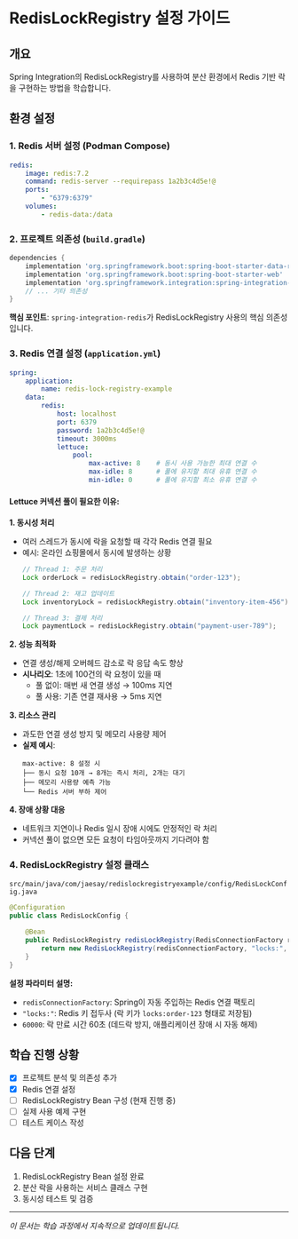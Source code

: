 # RedisLockRegistry 설정 가이드

## 개요
Spring Integration의 RedisLockRegistry를 사용하여 분산 환경에서 Redis 기반 락을 구현하는 방법을 학습합니다.

## 환경 설정

### 1. Redis 서버 설정 (Podman Compose)
```yaml
redis:
    image: redis:7.2
    command: redis-server --requirepass 1a2b3c4d5e!@
    ports:
        - "6379:6379"
    volumes:
        - redis-data:/data
```

### 2. 프로젝트 의존성 (`build.gradle`)
```gradle
dependencies {
    implementation 'org.springframework.boot:spring-boot-starter-data-redis'
    implementation 'org.springframework.boot:spring-boot-starter-web'
    implementation 'org.springframework.integration:spring-integration-redis'  // RedisLockRegistry를 위해 필요
    // ... 기타 의존성
}
```

**핵심 포인트**: `spring-integration-redis`가 RedisLockRegistry 사용의 핵심 의존성입니다.

### 3. Redis 연결 설정 (`application.yml`)
```yaml
spring:
    application:
        name: redis-lock-registry-example
    data:
        redis:
            host: localhost
            port: 6379
            password: 1a2b3c4d5e!@
            timeout: 3000ms
            lettuce:
                pool:
                    max-active: 8    # 동시 사용 가능한 최대 연결 수
                    max-idle: 8      # 풀에 유지할 최대 유휴 연결 수
                    min-idle: 0      # 풀에 유지할 최소 유휴 연결 수
```

#### Lettuce 커넥션 풀이 필요한 이유:

**1. 동시성 처리**
- 여러 스레드가 동시에 락을 요청할 때 각각 Redis 연결 필요
- 예시: 온라인 쇼핑몰에서 동시에 발생하는 상황
  ```java
  // Thread 1: 주문 처리
  Lock orderLock = redisLockRegistry.obtain("order-123");
  
  // Thread 2: 재고 업데이트  
  Lock inventoryLock = redisLockRegistry.obtain("inventory-item-456");
  
  // Thread 3: 결제 처리
  Lock paymentLock = redisLockRegistry.obtain("payment-user-789");
  ```

**2. 성능 최적화**
- 연결 생성/해제 오버헤드 감소로 락 응답 속도 향상
- **시나리오**: 1초에 100건의 락 요청이 있을 때
  - 풀 없이: 매번 새 연결 생성 → 100ms 지연
  - 풀 사용: 기존 연결 재사용 → 5ms 지연

**3. 리소스 관리**
- 과도한 연결 생성 방지 및 메모리 사용량 제어
- **실제 예시**: 
  ```
  max-active: 8 설정 시
  ├── 동시 요청 10개 → 8개는 즉시 처리, 2개는 대기
  ├── 메모리 사용량 예측 가능
  └── Redis 서버 부하 제어
  ```

**4. 장애 상황 대응**
- 네트워크 지연이나 Redis 일시 장애 시에도 안정적인 락 처리
- 커넥션 풀이 없으면 모든 요청이 타임아웃까지 기다려야 함

### 4. RedisLockRegistry 설정 클래스
`src/main/java/com/jaesay/redislockregistryexample/config/RedisLockConfig.java`

```java
@Configuration
public class RedisLockConfig {
    
    @Bean
    public RedisLockRegistry redisLockRegistry(RedisConnectionFactory redisConnectionFactory) {
        return new RedisLockRegistry(redisConnectionFactory, "locks:", 60000);
    }
}
```

**설정 파라미터 설명:**
- `redisConnectionFactory`: Spring이 자동 주입하는 Redis 연결 팩토리
- `"locks:"`: Redis 키 접두사 (락 키가 `locks:order-123` 형태로 저장됨)
- `60000`: 락 만료 시간 60초 (데드락 방지, 애플리케이션 장애 시 자동 해제)

## 학습 진행 상황
- [x] 프로젝트 분석 및 의존성 추가
- [x] Redis 연결 설정
- [ ] RedisLockRegistry Bean 구성 (현재 진행 중)
- [ ] 실제 사용 예제 구현
- [ ] 테스트 케이스 작성

## 다음 단계
1. RedisLockRegistry Bean 설정 완료
2. 분산 락을 사용하는 서비스 클래스 구현
3. 동시성 테스트 및 검증

---
*이 문서는 학습 과정에서 지속적으로 업데이트됩니다.*